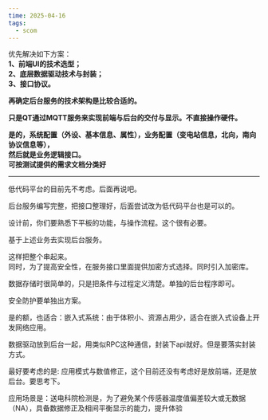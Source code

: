 ```yaml
---
time: 2025-04-16
tags:
  - scom
---
```

优先解决如下方案：  
**1、前端UI的技术选型；**  
**2、底层数据驱动技术与封装；**  
**3、接口协议。**  
  
**再确定后台服务的技术架构是比较合适的。**

**只是QT通过MQTT服务来实现前端与后台的交付与显示。不直接操作硬件。**  

**是的，系统配置（外设、基本信息、属性），业务配置（变电站信息，北向，南向协议信息等），**  
**然后就是业务逻辑接口。**  
**可按测试提供的需求文档分类好**


---

低代码平台的目前先不考虑。后面再说吧。

后台服务编写完整，把接口整理好，后面尝试改为低代码平台也是可以的。

设计前，你们要熟悉下平板的功能，与操作流程。这个很有必要。

基于上述业务去实现后台服务。

这样把整个串起来。  
同时，为了提高安全性，在服务接口里面提供加密方式选择。同时引入加密库。

数据存储时很简单的，只是把条件与过程定义清楚。单独的后台程序即可。

安全防护要单独出方案。

是的额，也适合：嵌入式系统：由于体积小、资源占用少，适合在嵌入式设备上开发网络应用。

数据驱动放到后台一起，用类似RPC这种通信，封装下api就好。但是要落实封装方式。

最好要考虑的是: 应用模式与数值修正，这个目前还没有考虑好是放前端，还是放后台。要思考下。

应用场景是：送电科院检测是，为了避免某个传感器温度值偏差较大或无数据（NA），具备数据修正及相间平衡显示的能力，提升体验